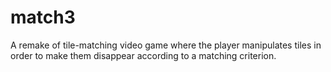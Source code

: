 # match3
A remake of tile-matching video game where the player manipulates tiles in order to make them disappear according to a matching criterion.
